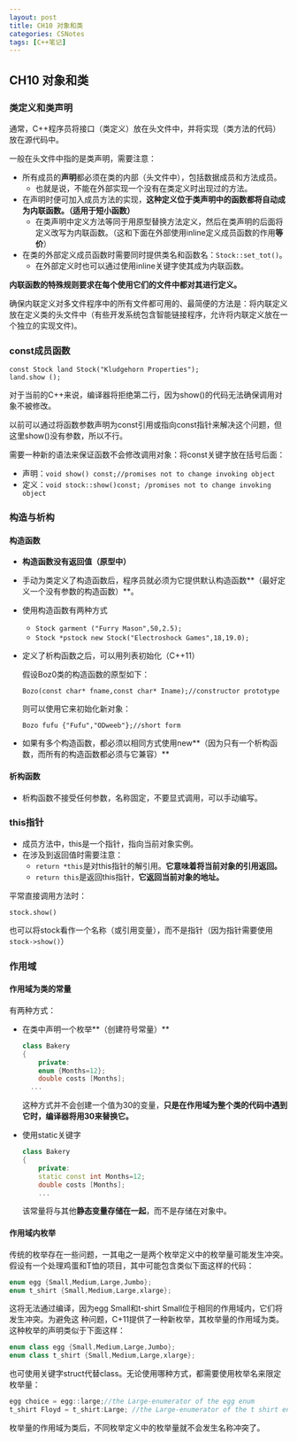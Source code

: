 ```yaml
---
layout: post
title: CH10 对象和类
categories: CSNotes
tags: [C++笔记]
---
```


## CH10 对象和类

### 类定义和类声明

通常，C++程序员将接口（类定义）放在头文件中，并将实现（类方法的代码）放在源代码中。

一般在头文件中指的是类声明，需要注意：

* 所有成员的**声明**都必须在类的内部（头文件中），包括数据成员和方法成员。
  * 也就是说，不能在外部实现一个没有在类定义时出现过的方法。
* 在声明时便可加入成员方法的实现，**这种定义位于类声明中的函数都将自动成为内联函数。（适用于短小函数）**
  * 在类声明中定义方法等同于用原型替换方法定义，然后在类声明的后面将定义改写为内联函数。（这和下面在外部使用inline定义成员函数的作用**等价**）
* 在类的外部定义成员函数时需要同时提供类名和函数名：`Stock::set_tot()`。
  * 在外部定义时也可以通过使用inline关键字使其成为内联函数。

**内联函数的特殊规则要求在每个使用它们的文件中都对其进行定义。**

确保内联定义对多文件程序中的所有文件都可用的、最简便的方法是：将内联定义放在定义类的头文件中（有些开发系统包含智能链接程序，允许将内联定义放在一个独立的实现文件)。

### const成员函数

```
const Stock land Stock("Kludgehorn Properties");
land.show ();
```

对于当前的C++来说，编译器将拒绝第二行，因为show()的代码无法确保调用对象不被修改。

以前可以通过将函数参数声明为const引用或指向const指针来解决这个问题，但这里show()没有参数，所以不行。

需要一种新的语法来保证函数不会修改调用对象：将const关键字放在括号后面：

* 声明：`void show() const;//promises not to change invoking object`
* 定义：`void stock::show()const; /promises not to change invoking object`

### 构造与析构

#### 构造函数

* **构造函数没有返回值（原型中）**

* 手动为类定义了构造函数后，程序员就必须为它提供默认构造函数**（最好定义一个没有参数的构造函数）**。

* 使用构造函数有两种方式

  * `Stock garment ("Furry Mason",50,2.5);`
  * `Stock *pstock new Stock("Electroshock Games",18,19.0);`

* 定义了析构函数之后，可以用列表初始化（C++11）

  假设Boz0类的构造函数的原型如下：

  `Bozo(const char* fname,const char* Iname);//constructor prototype`

  则可以使用它来初始化新对象：

  `Bozo fufu {"Fufu","ODweeb"};//short form`

* 如果有多个构造函数，都必须以相同方式使用new**（因为只有一个析构函数，而所有的构造函数都必须与它兼容）**

#### 析构函数

* 析构函数不接受任何参数，名称固定，不要显式调用，可以手动编写。

### this指针

* 成员方法中，this是一个指针，指向当前对象实例。
* 在涉及到返回值时需要注意：
  * `return *this`是对this指针的解引用。**它意味着将当前对象的引用返回。**
  * `return this`是返回this指针，**它返回当前对象的地址。**

平常直接调用方法时：

`stock.show()`

也可以将stock看作一个名称（或引用变量），而不是指针（因为指针需要使用`stock->show()`）

### 作用域

#### 作用域为类的常量

有两种方式：

* 在类中声明一个枚举**（创建符号常量）**

  ```C++
  class Bakery
  {
      private:
      enum {Months=12};
      double costs [Months];
  	...
  ```

  这种方式并不会创建一个值为30的变量，**只是在作用域为整个类的代码中遇到它时，编译器将用30来替换它。**

* 使用static关键字

  ```C++
  class Bakery
  {
      private:
      static const int Months=12;
      double costs [Months];
      ...
  ```

  该常量将与其他**静态变量存储在一起**，而不是存储在对象中。

#### 作用域内枚举

传统的枚举存在一些问题，一其电之一是两个枚举定义中的枚举量可能发生冲突。假设有一个处理鸡蛋和T恤的项目，其中可能包含类似下面这样的代码：

```C++
enum egg {Small,Medium,Large,Jumbo};
enum t_shirt {Small,Medium,Large,xlarge};
```

这将无法通过编译，因为egg Small和t-shirt Small位于相同的作用域内，它们将发生冲突。为避免这
种问题，C+11提供了一种新枚举，其枚举量的作用域为类。这种枚举的声明类似于下面这样：

```C++
enum class egg {Small,Medium,Large,Jumbo};
enum class t_shirt {Small,Medium,Large,xlarge};
```

也可使用关键字struct代替class。无论使用哪种方式，都需要使用枚举名来限定枚举量：

```C++
egg choice = egg::large;//the Large-enumerator of the egg enum
t_shirt Floyd = t_shirt:Large; //the Large-enumerator of the t shirt enum
```

枚举量的作用域为类后，不同枚举定义中的枚举量就不会发生名称冲突了。